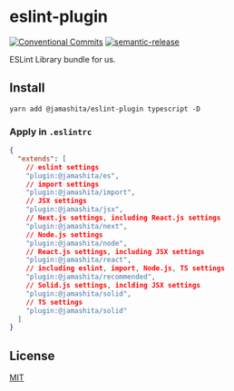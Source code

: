 # eslint-plugin

[![Conventional Commits](https://img.shields.io/badge/Conventional%20Commits-1.0.0-yellow.svg)](https://conventionalcommits.org)
[![semantic-release](https://img.shields.io/badge/%20%20%F0%9F%93%A6%F0%9F%9A%80-semantic--release-e10079.svg)](https://github.com/semantic-release/semantic-release)

ESLint Library bundle for us.

## Install

```text
yarn add @jamashita/eslint-plugin typescript -D
```

### Apply in `.eslintrc`

```json
{
  "extends": [
    // eslint settings
    "plugin:@jamashita/es",
    // import settings
    "plugin:@jamashita/import",
    // JSX settings
    "plugin:@jamashita/jsx",
    // Next.js settings, including React.js settings
    "plugin:@jamashita/next",
    // Node.js settings
    "plugin:@jamashita/node",
    // React.js settings, including JSX settings
    "plugin:@jamashita/react",
    // including eslint, import, Node.js, TS settings
    "plugin:@jamashita/recommended",
    // Solid.js settings, inclding JSX settings
    "plugin:@jamashita/solid",
    // TS settings
    "plugin:@jamashita/solid"
  ]
}
```

## License

[MIT](LICENSE)
